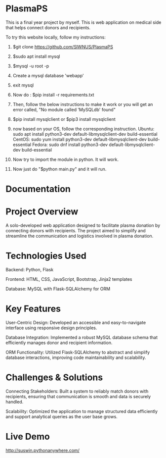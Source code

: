 # PlasmaPS 

This is a final year project by myself. This is web application on medical side that helps connect donors and recipients.

To try this website locally, follow my instructions:

1. $git clone https://github.com/SIWNUS/PlasmaPS

2. $sudo apt install mysql

3. $mysql -u root -p

4. Create a mysql database 'webapp' 

5. exit mysql

6. Now do : $pip install -r requirements.txt

7. Then, follow the below instructions to make it work or you will get an error called, "No module called 'MySQLdb' found"

8. $pip install mysqlclient or $pip3 install mysqlclient

9. now based on your OS, follow the corresponding instruction.
   Ubuntu: sudo apt install python3-dev default-libmysqlclient-dev build-essential
   CentOS: sudo yum install python3-dev default-libmysqlclient-dev build-essential
   Fedora: sudo dnf install python3-dev default-libmysqlclient-dev build-essential

9. Now try to import the module in python. It will work.

10. Now just do "$python main.py" and it will run.


# Documentation

# Project Overview
A solo-developed web application designed to facilitate plasma donation by connecting donors with recipients. The project aimed to simplify and streamline the communication and logistics involved in plasma donation.

# Technologies Used

Backend: Python, Flask

Frontend: HTML, CSS, JavaScript, Bootstrap, Jinja2 templates

Database: MySQL with Flask-SQLAlchemy for ORM


# Key Features

User-Centric Design: Developed an accessible and easy-to-navigate interface using responsive design principles.

Database Integration: Implemented a robust MySQL database schema that efficiently manages donor and recipient information.

ORM Functionality: Utilized Flask-SQLAlchemy to abstract and simplify database interactions, improving code maintainability and scalability.


# Challenges & Solutions

Connecting Stakeholders: Built a system to reliably match donors with recipients, ensuring that communication is smooth and data is securely handled.

Scalability: Optimized the application to manage structured data efficiently and support analytical queries as the user base grows.


# Live Demo

http://suswin.pythonanywhere.com/
